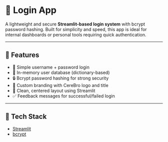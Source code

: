 # 🔐 Login App

A lightweight and secure **Streamlit-based login system** with bcrypt password hashing. Built for simplicity and speed, this app is ideal for internal dashboards or personal tools requiring quick authentication.

---

## 🚀 Features

- 🔐 Simple username + password login
- 💾 In-memory user database (dictionary-based)
- 🔒 Bcrypt password hashing for strong security
- 🧠 Custom branding with CereBro logo and title
- 📱 Clean, centered layout using Streamlit
- ✅ Feedback messages for successful/failed login

---

## 🧠 Tech Stack

- [Streamlit](https://streamlit.io/)
- [bcrypt](https://pypi.org/project/bcrypt/)



